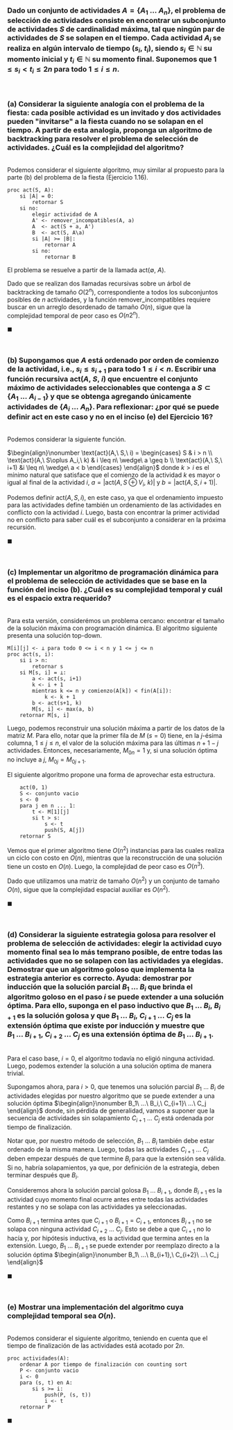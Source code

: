 ### Dado un conjunto de actividades $A = \{A_1\ ...\ A_n\}$, el problema de selección de actividades consiste en encontrar un subconjunto de actividades $S$ de cardinalidad máxima, tal que ningún par de actividades de $S$ se solapen en el tiempo. Cada actividad $A_i$ se realiza en algún intervalo de tiempo $(s_i,\ t_i)$, siendo $s_i \in \mathbb{N}$ su momento inicial y $t_i \in \mathbb{N}$ su momento final. Suponemos que $1 \leq s_i < t_i \leq 2n$ para todo $1 \leq i \leq n$.

<br>

### (a) Considerar la siguiente analogía con el problema de la fiesta: cada posible actividad es un invitado y dos actividades pueden "invitarse" a la fiesta cuando no se solapan en el tiempo. A partir de esta analogía, proponga un algoritmo de backtracking para resolver el problema de selección de actividades. ¿Cuál es la complejidad del algoritmo?

\
Podemos considerar el siguiente algoritmo, muy similar al propuesto para la parte (b) del problema de la fiesta (Ejercicio 1.16).

```
proc act(S, A):
    si |A| = 0:
        retornar S
    si no:
        elegir actividad de A
        A' <- remover_incompatibles(A, a)
        A  <- act(S + a, A')
        B  <- act(S, A\a)
        si |A| >= |B|:
            retornar A
        si no:
            retornar B
```
El problema se resuelve a partir de la llamada $\text{act}(\emptyset,\ A)$.

Dado que se realizan dos llamadas recursivas sobre un árbol de backtracking de tamaño $O(2^n)$, correspondiente a todos los subconjuntos posibles de $n$ actividades, y la función $\text{remover\_incompatibles}$ requiere buscar en un arreglo desordenado de tamaño $O(n)$, sigue que la complejidad temporal de peor caso es $O(n2^n)$.

$\blacksquare$


<br>

### (b) Supongamos que $A$ está ordenado por orden de comienzo de la actividad, i.e., $s_i \leq s_{i+1}$ para todo $1 \leq i < n$. Escribir una función recursiva $\text{act}(A,\ S,\ i)$ que encuentre el conjunto máximo de actividades seleccionables que contenga a $S \subset \{A_1\ . . .\ A_{i−1}\}$ y que se obtenga agregando únicamente actividades de $\{A_i\ . . .\ A_n\}$. Para reflexionar: ¿por qué se puede definir $\text{act}$ en este caso y no en el inciso (e) del Ejercicio 16?

\
Podemos considerar la siguiente función.

$\begin{align}\nonumber
    \text{act}(A,\ S,\ i) = 
        \begin{cases}
            S & i > n \\
            \text{act}(A,\ S\oplus A_i,\ k) & i \leq n\ \wedge\ a \geq b \\
            \text{act}(A,\ S,\ i+1) &i \leq n\ \wedge\ a < b
        \end{cases}
\end{align}$
donde $k > i$ es el mínimo natural que satisface que el comienzo de la actividad $k$ es mayor o igual al final de la actividad $i$, $a = |\text{act}(A, S\oplus V_i,\ k)|$ y $b = |\text{act}(A, S, i+1)|$.

Podemos definir $\text{act}(A, S, i)$, en este caso, ya que el ordenamiento impuesto para las actividades define también un ordenamiento de las actividades en conflicto con la actividad $i$. Luego, basta con encontrar la primer actividad no en conflicto para saber cuál es el subconjunto a considerar en la próxima recursión.

$\blacksquare$


<br>

### (c) Implementar un algoritmo de programación dinámica para el problema de selección de actividades que se base en la función del inciso (b). ¿Cuál es su complejidad temporal y cuál es el espacio extra requerido?

\
Para esta versión, considerémos un problema cercano: encontrar el tamaño de la solución máxima con programación dinámica. El algoritmo siguiente presenta una solución top-down.

```
M[i][j] <- ⊥ para todo 0 <= i < n y 1 <= j <= n
proc act(s, i):
    si i > n:
        retornar s
    si M[s, i] = ⊥:
        a <- act(s, i+1)
        k <- i + 1
        mientras k <= n y comienzo(A[k]) < fin(A[i]):
            k <- k + 1
        b <- act(s+1, k)
        M[s, i] <- max(a, b)
    retornar M[s, i]
```
Luego, podemos reconstruir una solución máxima a partir de los datos de la matriz $M$. Para ello, notar que la primer fila de $M$ ($s = 0$) tiene, en la $j$-ésima columna, $1 \leq j \leq n$, el valor de la solución máxima para las últimas $n+1-j$ actividades. Entonces, necesariamente, $M_{0n} = 1$ y, si una solución óptima no incluye a $j$, $M_{0j} = M_{0j+1}$. 

El siguiente algoritmo propone una forma de aprovechar esta estructura. 

```
    act(0, 1)
    S <- conjunto vacio
    s <- 0
    para j en n ... 1:  
        t <- M[1][j]
        si t > s:
            s <- t
            push(S, A[j])
    retornar S
```

Vemos que el primer algoritmo tiene $O(n^2)$ instancias para las cuales realiza un ciclo con costo en $O(n)$, mientras que la reconstrucción de una solución tiene un costo en $O(n)$. Luego, la complejidad de peor caso es $O(n^3)$.

Dado que utilizamos una matriz de tamaño $O(n^2)$ y un conjunto de tamaño $O(n)$, sigue que la complejidad espacial auxiliar es $O(n^2)$.

$\blacksquare$


<br>

### (d) Considerar la siguiente estrategia golosa para resolver el problema de selección de actividades: elegir la actividad cuyo momento final sea lo más temprano posible, de entre todas las actividades que no se solapen con las actividades ya elegidas. Demostrar que un algoritmo goloso que implementa la estrategia anterior es correcto. Ayuda: demostrar por inducción que la solución parcial $B_1\ . . .\ B_i$ que brinda el algoritmo goloso en el paso $i$ se puede extender a una solución óptima. Para ello, suponga en el paso inductivo que $B_1\ . . .\ B_i,\ B_{i+1}$ es la solución golosa y que $B_1\ . . .\ B_i,\ C_{i+1}\ . . .\ C_j$ es la extensión óptima que existe por inducción y muestre que $B_1\ . . .\ B_{i+1},\ C_{i+2}\ . . .\ C_j$ es una extensión óptima de $B_1\ . . .\ B_{i+1}$.

\
Para el caso base, $i = 0$, el algoritmo todavía no eligió ninguna actividad. Luego, podemos extender la solución a una solución optima de manera trivial.

Supongamos ahora, para $i > 0$, que tenemos una solución parcial $B_1\ ...\ B_i$ de actividades elegidas por nuestro algoritmo que se puede extender a una solución óptima
$\begin{align}\nonumber
    B_1\ ...\ B_i,\ C_{i+1}\ ...\ C_j
\end{align}$ 
donde, sin pérdida de generalidad, vamos a suponer que la secuencia de actividades sin solapamiento $C_{i+1}\ ...\ C_j$ está ordenada por tiempo de finalización. 

Notar que, por nuestro método de selección, $B_1\ ...\ B_i$ también debe estar ordenado de la misma manera. Luego, todas las actividades $C_{i+1}\ ...\ C_j$ deben empezar después de que termine $B_i$ para que la extensión sea válida. Si no, habría solapamientos, ya que, por definición de la estrategia, deben terminar después que $B_i$.

Consideremos ahora la solución parcial golosa $B_1\ ...\ B_{i+1}$, donde $B_{i+1}$ es la actividad cuyo momento final ocurre antes entre todas las actividades restantes y no se solapa con las actividades ya seleccionadas. 

Como $B_{i+1}$ termina antes que $C_{i+1}$ o $B_{i+1} = C_{i+1}$, entonces $B_{i+1}$ no se solapa con ninguna actividad $C_{i+2}\ ...\ C_j$. Esto se debe a que $C_{i+1}$ no lo hacía y, por hipótesis inductiva, es la actividad que termina antes en la extensión. Luego, $B_1\ ...\ B_{i+1}$ se puede extender por reemplazo directo a la solución óptima 
$\begin{align}\nonumber
    B_1\ ...\ B_{i+1},\ C_{i+2}\ ...\ C_j
\end{align}$

$\blacksquare$


<br>

### (e) Mostrar una implementación del algoritmo cuya complejidad temporal sea $O(n)$.

\
Podemos considerar el siguiente algoritmo, teniendo en cuenta que el tiempo de finalización de las actividades está acotado por $2n$.

```
proc actividades(A):
    ordenar A por tiempo de finalización con counting sort
    P <- conjunto vacio
    i <- 0
    para (s, t) en A:
        si s >= i:
            push(P, (s, t))
            i <- t
    retornar P
```
$\blacksquare$
